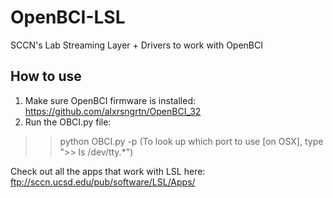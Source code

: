 # OpenBCI-LSL
SCCN's Lab Streaming Layer + Drivers to work with OpenBCI

## How to use
1. Make sure OpenBCI firmware is installed: https://github.com/alxrsngrtn/OpenBCI_32
2. Run the OBCI.py file: 
  >> python OBCI.py -p <port-goes-here>
(To look up which port to use [on OSX], type ">> ls /dev/tty.*")

Check out all the apps that work with LSL here: ftp://sccn.ucsd.edu/pub/software/LSL/Apps/
